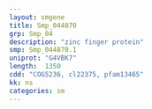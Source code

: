 ```yaml
---
layout: smgene
title: Smp_044870
grp: Smp_04
description: "zinc finger protein"
smp: Smp_044870.1
uniprot: "G4VBK7"
length:  1350
cdd: "COG5236, cl22375, pfam13465"
kk: ns
categories: sm
---
```

